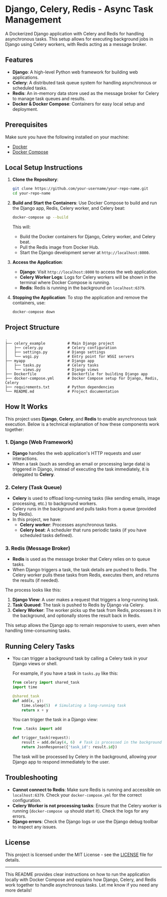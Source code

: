 
# Django, Celery, Redis - Async Task Management

A Dockerized Django application with Celery and Redis for handling asynchronous tasks. This setup allows for executing background jobs in Django using Celery workers, with Redis acting as a message broker.

## Features

- **Django**: A high-level Python web framework for building web applications.
- **Celery**: A distributed task queue system for handling asynchronous or scheduled tasks.
- **Redis**: An in-memory data store used as the message broker for Celery to manage task queues and results.
- **Docker & Docker Compose**: Containers for easy local setup and deployment.

## Prerequisites

Make sure you have the following installed on your machine:

- [Docker](https://docs.docker.com/get-docker/)
- [Docker Compose](https://docs.docker.com/compose/install/)

## Local Setup Instructions

1. **Clone the Repository**:
   ```bash
   git clone https://github.com/your-username/your-repo-name.git
   cd your-repo-name
   ```

2. **Build and Start the Containers**:
   Use Docker Compose to build and run the Django app, Redis, Celery worker, and Celery beat:
   ```bash
   docker-compose up --build
   ```

   This will:
   - Build the Docker containers for Django, Celery worker, and Celery beat.
   - Pull the Redis image from Docker Hub.
   - Start the Django development server at `http://localhost:8000`.

3. **Access the Application**:
   - **Django**: Visit `http://localhost:8000` to access the web application.
   - **Celery Worker Logs**: Logs for Celery workers will be shown in the terminal where Docker Compose is running.
   - **Redis**: Redis is running in the background on `localhost:6379`.

4. **Stopping the Application**:
   To stop the application and remove the containers, use:
   ```bash
   docker-compose down
   ```

## Project Structure

```
.
├── celery_example          # Main Django project
│   ├── celery.py           # Celery configuration
│   ├── settings.py         # Django settings
│   └── wsgi.py             # Entry point for WSGI servers
├── myapp                   # Django app
│   ├── tasks.py            # Celery tasks
│   └── views.py            # Django views
├── Dockerfile              # Dockerfile for building Django app
├── docker-compose.yml      # Docker Compose setup for Django, Redis, Celery
├── requirements.txt        # Python dependencies
└── README.md               # Project documentation
```

## How It Works

This project uses **Django**, **Celery**, and **Redis** to enable asynchronous task execution. Below is a technical explanation of how these components work together:

### 1. Django (Web Framework)
- **Django** handles the web application's HTTP requests and user interactions.
- When a task (such as sending an email or processing large data) is triggered in Django, instead of executing the task immediately, it is delegated to **Celery**.

### 2. Celery (Task Queue)
- **Celery** is used to offload long-running tasks (like sending emails, image processing, etc.) to background workers.
- Celery runs in the background and pulls tasks from a queue (provided by Redis).
- In this project, we have:
  - **Celery worker**: Processes asynchronous tasks.
  - **Celery beat**: A scheduler that runs periodic tasks (if you have scheduled tasks defined).

### 3. Redis (Message Broker)
- **Redis** is used as the message broker that Celery relies on to queue tasks.
- When Django triggers a task, the task details are pushed to Redis. The Celery worker pulls these tasks from Redis, executes them, and returns the results (if needed).
  
The process looks like this:
1. **Django View**: A user makes a request that triggers a long-running task.
2. **Task Queued**: The task is pushed to Redis by Django via Celery.
3. **Celery Worker**: The worker picks up the task from Redis, processes it in the background, and optionally stores the result back in Redis.

This setup allows the Django app to remain responsive to users, even when handling time-consuming tasks.

## Running Celery Tasks

- You can trigger a background task by calling a Celery task in your Django views or shell.
  
  For example, if you have a task in `tasks.py` like this:

  ```python
  from celery import shared_task
  import time

  @shared_task
  def add(x, y):
      time.sleep(5)  # Simulating a long-running task
      return x + y
  ```

  You can trigger the task in a Django view:

  ```python
  from .tasks import add

  def trigger_task(request):
      result = add.delay(4, 6)  # Task is processed in the background
      return JsonResponse({'task_id': result.id})
  ```

  The task will be processed by Celery in the background, allowing your Django app to respond immediately to the user.

## Troubleshooting

- **Cannot connect to Redis**: Make sure Redis is running and accessible on `localhost:6379`. Check your `docker-compose.yml` for the correct configuration.
- **Celery Worker is not processing tasks**: Ensure that the Celery worker is running (`docker-compose up` should start it). Check the logs for any errors.
- **Django errors**: Check the Django logs or use the Django debug toolbar to inspect any issues.

## License

This project is licensed under the MIT License - see the [LICENSE](LICENSE) file for details.

---

This README provides clear instructions on how to run the application locally with Docker Compose and explains how Django, Celery, and Redis work together to handle asynchronous tasks. Let me know if you need any more details!